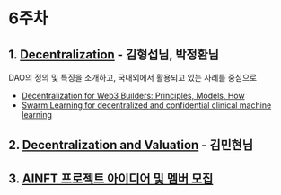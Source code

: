 # 6주차

## 1. [Decentralization](https://github.com/AINFTs/AINFT-Lab/blob/master/files/220629_Decentralization_introHSK.pptx) - 김형섭님, 박정환님

DAO의 정의 및 특징을 소개하고, 국내외에서 활용되고 있는 사례를 중심으로

- [Decentralization for Web3 Builders: Principles, Models, How](https://future.com/web3-decentralization-models-framework-principles-how-to/)
- [Swarm Learning for decentralized and confidential clinical machine learning](https://www.nature.com/articles/s41586-021-03583-3)

## 2. [Decentralization and Valuation](https://docs.google.com/presentation/d/1IxnKInNvQbGFsM5-fYdInYQetiDooFIL6S_KnCo6kx4/edit) - 김민현님

## 3. [AINFT 프로젝트 아이디어 및 멤버 모집](https://github.com/orgs/AINFTs/projects/1/views/1)


